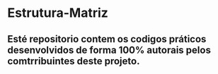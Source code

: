 # Estrutura-Matriz

## Esté repositorio contem os codigos práticos desenvolvidos de forma 100% autorais pelos comtrribuintes deste projeto.
